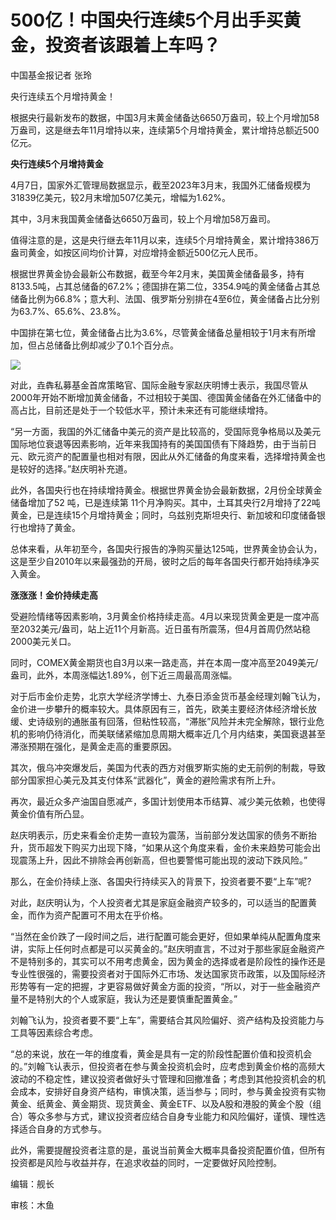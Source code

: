 # 500亿！中国央行连续5个月出手买黄金，投资者该跟着上车吗？

中国基金报记者 张玲

央行连续五个月增持黄金！

根据央行最新发布的数据，中国3月末黄金储备达6650万盎司，较上个月增加58万盎司，这是继去年11月增持以来，连续第5个月增持黄金，累计增持总额近500亿元。

**央行连续5个月增持黄金**

4月7日，国家外汇管理局数据显示，截至2023年3月末，我国外汇储备规模为31839亿美元，较2月末增加507亿美元，增幅为1.62%。

其中，3月末我国黄金储备达6650万盎司，较上个月增加58万盎司。

值得注意的是，这是央行继去年11月以来，连续5个月增持黄金，累计增持386万盎司黄金，如按区间均价计算，对应增持金额近500亿元人民币。

根据世界黄金协会最新公布数据，截至今年2月末，美国黄金储备最多，持有8133.5吨，占其总储备的67.2%；德国排在第二位，3354.9吨的黄金储备占其总储备比例为66.8%；意大利、法国、俄罗斯分别排在4至6位，黄金储备占比分别为63.7%、65.6%、23.8%。

中国排在第七位，黄金储备占比为3.6%，尽管黄金储备总量相较于1月末有所增加，但占总储备比例却减少了0.1个百分点。

![](https://inews.gtimg.com/newsapp_bt/0/15773162220/1000)

对此，垚犇私募基金首席策略官、国际金融专家赵庆明博士表示，我国尽管从2000年开始不断增加黄金储备，不过相较于美国、德国黄金储备在外汇储备中的高占比，目前还是处于一个较低水平，预计未来还有可能继续增持。

“另一方面，我国的外汇储备中美元的资产是比较高的，受国际竞争格局以及美元国际地位衰退等因素影响，近年来我国持有的美国国债有下降趋势，由于当前日元、欧元资产的配置量也相对有限，因此从外汇储备的角度来看，选择增持黄金也是较好的选择。”赵庆明补充道。

此外，各国央行也在持续增持黄金。根据世界黄金协会最新数据，2月份全球黄金储备增加了52 吨，已是连续第
11个月净购买。其中，土耳其央行2月增持了22吨黄金，已是连续15个月增持黄金；同时，乌兹别克斯坦央行、新加坡和印度储备银行也增持了黄金。

总体来看，从年初至今，各国央行报告的净购买量达125吨，世界黄金协会认为，这是至少自2010年以来最强劲的开局，彼时之后的每年各国央行都开始持续净买入黄金。

**涨涨涨！金价持续走高**

受避险情绪等因素影响，3月黄金价格持续走高。4月以来现货黄金更是一度冲高至2032美元/盎司，站上近11个月新高。近日虽有所震荡，但4月首周仍然站稳2000美元关口。

同时，COMEX黄金期货也自3月以来一路走高，并在本周一度冲高至2049美元/盎司，此外，本周涨幅达1.89%，创下近三周最高周涨幅。

对于后市金价走势，北京大学经济学博士、九泰日添金货币基金经理刘翰飞认为，金价进一步攀升的概率较大。具体原因有三，首先，欧美主要经济体经济增长放缓、史诗级别的通胀虽有回落，但粘性较高，“滞胀”风险并未完全解除，银行业危机的影响仍待消化，而美联储紧缩加息周期大概率近几个月内结束，美国衰退甚至滞涨预期在强化，是黄金走高的重要原因。

其次，俄乌冲突爆发后，美国为代表的西方对俄罗斯实施的史无前例的制裁，导致部分国家担心美元及其支付体系“武器化”，黄金的避险需求有所上升。

再次，最近众多产油国自愿减产，多国计划使用本币结算、减少美元依赖，也使得黄金价值有所凸显。

赵庆明表示，历史来看金价走势一直较为震荡，当前部分发达国家的债务不断抬升，货币超发下购买力出现下降，“如果从这个角度来看，金价未来趋势可能会出现震荡上升，因此不排除会再创新高，但也要警惕可能出现的波动下跌风险。”

那么，在金价持续上涨、各国央行持续买入的背景下，投资者要不要“上车”呢?

对此，赵庆明认为，个人投资者尤其是家庭金融资产较多的，可以适当的配置黄金，而作为资产配置可不用太在乎价格。

“当然在金价跌了一段时间之后，进行配置可能会更好，但如果单纯从配置角度来讲，实际上任何时点都是可以买黄金的。”赵庆明直言，不过对于那些家庭金融资产不是特别多的，其实可以不用考虑黄金，因为黄金的选择或者是阶段性的操作还是专业性很强的，需要投资者对于国际外汇市场、发达国家货币政策，以及国际经济形势等有一定的把握，才更容易做好黄金方面的投资，“所以，对于一些金融资产量不是特别大的个人或家庭，我认为还是要慎重配置黄金。”

刘翰飞认为，投资者要不要“上车”，需要结合其风险偏好、资产结构及投资能力与工具等因素综合考虑。

“总的来说，放在一年的维度看，黄金是具有一定的阶段性配置价值和投资机会的。”刘翰飞认表示，但投资者在参与黄金投资机会时，应考虑到黄金价格的高频大波动的不稳定性，建议投资者做好头寸管理和回撤准备；考虑到其他投资机会的机会成本，安排好自身资产结构，审慎决策，适当参与；同时，参与黄金投资有实物黄金、纸黄金、黄金期货、现货黄金、黄金ETF、以及A股和港股的黄金个股（组合）等众多参与方式，建议投资者应结合自身专业能力和风险偏好，谨慎、理性选择适合自身的方式参与。

此外，需要提醒投资者注意的是，虽说当前黄金大概率具备投资配置价值，但所有投资都是风险与收益并存，在追求收益的同时，一定要做好风险控制。

编辑：舰长

审核：木鱼

